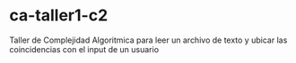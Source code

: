 # ca-taller1-c2
Taller de Complejidad Algoritmica para leer un archivo de texto y ubicar las coincidencias con el input de un usuario
